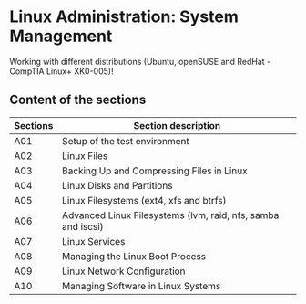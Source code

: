 # Linux Administration: System Management

Working with different distributions (Ubuntu, openSUSE and RedHat - CompTIA Linux+ XK0-005)!

## Content of the sections

| Sections | Section description             |
|-----|-------------------------------------------|
| A01 | Setup of the test environment
| A02 | Linux Files                      |
| A03 | Backing Up and Compressing Files in Linux |
| A04 | Linux Disks and Partitions       |
| A05 | Linux Filesystems (ext4, xfs and btrfs) |
| A06 | Advanced Linux Filesystems (lvm, raid, nfs, samba and iscsi) |
| A07 | Linux Services |
| A08 | Managing the Linux Boot Process |
| A09 | Linux Network Configuration |
| A10 | Managing Software in Linux Systems |
